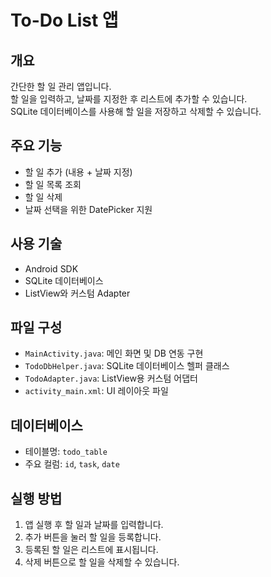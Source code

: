 # To-Do List 앱

## 개요
간단한 할 일 관리 앱입니다.  
할 일을 입력하고, 날짜를 지정한 후 리스트에 추가할 수 있습니다.  
SQLite 데이터베이스를 사용해 할 일을 저장하고 삭제할 수 있습니다.

## 주요 기능
- 할 일 추가 (내용 + 날짜 지정)  
- 할 일 목록 조회  
- 할 일 삭제  
- 날짜 선택을 위한 DatePicker 지원  

## 사용 기술
- Android SDK  
- SQLite 데이터베이스  
- ListView와 커스텀 Adapter  

## 파일 구성
- `MainActivity.java`: 메인 화면 및 DB 연동 구현  
- `TodoDbHelper.java`: SQLite 데이터베이스 헬퍼 클래스  
- `TodoAdapter.java`: ListView용 커스텀 어댑터  
- `activity_main.xml`: UI 레이아웃 파일  

## 데이터베이스
- 테이블명: `todo_table`  
- 주요 컬럼: `id`, `task`, `date`  

## 실행 방법
1. 앱 실행 후 할 일과 날짜를 입력합니다.  
2. 추가 버튼을 눌러 할 일을 등록합니다.  
3. 등록된 할 일은 리스트에 표시됩니다.  
4. 삭제 버튼으로 할 일을 삭제할 수 있습니다.

